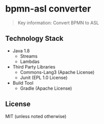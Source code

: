 # bpmn-asl converter

> Key information:
> Convert BPMN to ASL

## Technology Stack

* Java 1.8
    * Streams 
    * Lambdas
* Third Party Libraries
    * Commons-Lang3 (Apache License)
    * Junit (EPL 1.0 License)
* Build Tool
    * Gradle (Apache License)
    
## License

MIT (unless noted otherwise)
    
